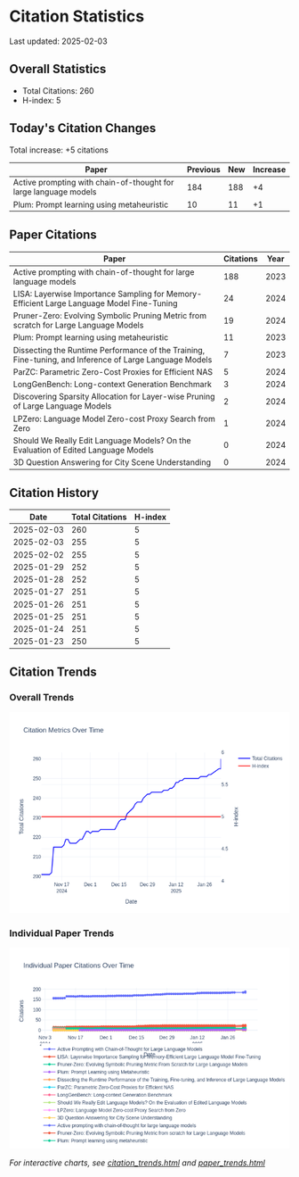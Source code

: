 # Citation Statistics

Last updated: 2025-02-03

## Overall Statistics
- Total Citations: 260
- H-index: 5

## Today's Citation Changes 

Total increase: +5 citations

| Paper | Previous | New | Increase |
| ----- | --------- | --- | -------- |
| Active prompting with chain-of-thought for large language models | 184 | 188 | +4 |
| Plum: Prompt learning using metaheuristic | 10 | 11 | +1 |

## Paper Citations

| Paper | Citations | Year |
| ----- | --------- | ---- |
| Active prompting with chain-of-thought for large language models | 188 | 2023 |
| LISA: Layerwise Importance Sampling for Memory-Efficient Large Language Model Fine-Tuning | 24 | 2024 |
| Pruner-Zero: Evolving Symbolic Pruning Metric from scratch for Large Language Models | 19 | 2024 |
| Plum: Prompt learning using metaheuristic | 11 | 2023 |
| Dissecting the Runtime Performance of the Training, Fine-tuning, and Inference of Large Language Models | 7 | 2023 |
| ParZC: Parametric Zero-Cost Proxies for Efficient NAS | 5 | 2024 |
| LongGenBench: Long-context Generation Benchmark | 3 | 2024 |
| Discovering Sparsity Allocation for Layer-wise Pruning of Large Language Models | 2 | 2024 |
| LPZero: Language Model Zero-cost Proxy Search from Zero | 1 | 2024 |
| Should We Really Edit Language Models? On the Evaluation of Edited Language Models | 0 | 2024 |
| 3D Question Answering for City Scene Understanding | 0 | 2024 |

## Citation History

| Date | Total Citations | H-index |
| ---- | --------------- | ------- |
| 2025-02-03 | 260 | 5 |
| 2025-02-03 | 255 | 5 |
| 2025-02-02 | 255 | 5 |
| 2025-01-29 | 252 | 5 |
| 2025-01-28 | 252 | 5 |
| 2025-01-27 | 251 | 5 |
| 2025-01-26 | 251 | 5 |
| 2025-01-25 | 251 | 5 |
| 2025-01-24 | 251 | 5 |
| 2025-01-23 | 250 | 5 |

## Citation Trends

### Overall Trends
![Citation Trends](citation_trends.png)

### Individual Paper Trends
![Paper Trends](paper_trends.png)

*For interactive charts, see [citation_trends.html](citation_trends.html) and [paper_trends.html](paper_trends.html)*